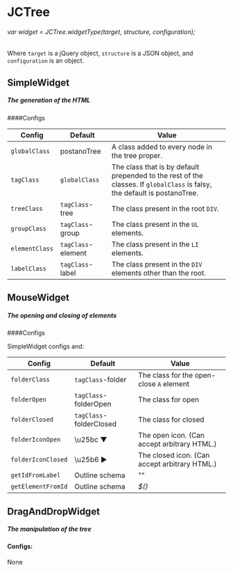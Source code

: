 # JCTree

###### var widget = JCTree._widgetType_(_target, structure, configuration_);

Where `target` is a jQuery object, `structure` is a JSON object, and `configuration` is an object.

## SimpleWidget

##### The generation of the HTML

####Configs

Config | Default | Value 
--------|---------|-------
`globalClass` | postanoTree | A class added to every node in the tree proper.
`tagClass` | `globalClass` | The class that is by default prepended to the rest of the classes. If `globalClass` is falsy, the default is postanoTree.
`treeClass` | `tagClass`-tree | The class present in the root `DIV`.
`groupClass` | `tagClass`-group | The class present in the `UL` elements.
`elementClass` | `tagClass`-element |  The class present in the `LI` elements.
`labelClass` | `tagClass`-label | The class present in the `DIV` elements other than the root.

## MouseWidget

##### The opening and closing of elements

####Configs

SimpleWidget configs and:

Config | Default | Value 
--------|---------|-------
`folderClass` | `tagClass`-folder | The class for the open-close `A` element
`folderOpen` | `tagClass`-folderOpen | The class for open
`folderClosed` | `tagClass`-folderClosed | The class for closed
`folderIconOpen` | \u25bc  ▼ | The open icon. (Can accept arbitrary HTML.)
`folderIconClosed` | \u25b6  ▶ | The closed icon. (Can accept arbitrary HTML.)
`getIdFromLabel` | Outline schema | ""
`getElementFromId` | Outline schema | _$()_

## DragAndDropWidget

##### The manipulation of the tree

#### Configs:

None